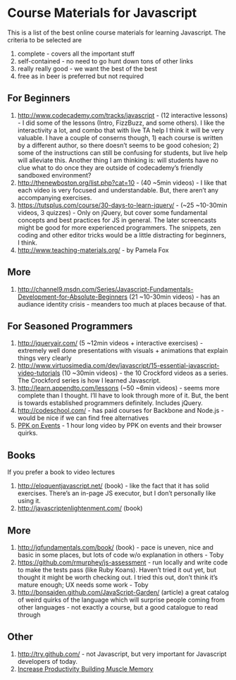 Course Materials for Javascript
===============================

This is a list of the best online course materials for learning Javascript. The criteria to be selected are

1. complete - covers all the important stuff
2. self-contained - no need to go hunt down tons of other links
3. really really good - we want the best of the best
4. free as in beer is preferred but not required

For Beginners
-------------

1. <http://www.codecademy.com/tracks/javascript> - (12 interactive lessons) - I did some of the lessons (Intro, FizzBuzz, and some others). I like the interactivity a lot, and combo that with live TA help I think it will be very valuable. I have a couple of conserns though, 1) each course is written by a different author, so there doesn’t seems to be good cohesion; 2) some of the instructions can still be confusing for students, but live help will alleviate this. Another thing I am thinking is: will students have no clue what to do once they are outside of codecademy’s friendly sandboxed environment?
2. <http://thenewboston.org/list.php?cat=10> - (40 ~5min videos) - I like that each video is very focused and understandable. But, there aren’t any accompanying exercises.
3. <https://tutsplus.com/course/30-days-to-learn-jquery/> - (~25 ~10-30min videos, 3 quizzes) - Only on jQuery, but cover some fundamental concepts and best practices for JS in general. The later screencasts might be good for more experienced programmers. The snippets, zen coding and other editor tricks would be a little distracting for beginners, I think.
4. <http://www.teaching-materials.org/> - by Pamela Fox

More
------

1. <http://channel9.msdn.com/Series/Javascript-Fundamentals-Development-for-Absolute-Beginners> (21 ~10-30min videos) - has an audiance identity crisis - meanders too much at places because of that.

For Seasoned Programmers
------------------------

1. <http://jqueryair.com/> (5 ~12min videos + interactive exercises) - extremely well done presentations with visuals + animations that explain things very clearly
2. <http://www.virtuosimedia.com/dev/javascript/15-essential-javascript-video-tutorials> (10 ~30min videos) - the 10 Crockford videos as a series. The Crockford series is how I learned Javascript.
3. <http://learn.appendto.com/lessons> (~50 ~6min videos) - seems more complete than I thought. I’ll have to look through more of it. But, the bent is towards established programmers definitely. Includes jQuery.
4. <http://codeschool.com/> - has paid courses for Backbone and Node.js - would be nice if we can find free alternatives
5. [PPK on Events](http://www.youtube.com/watch?v=mjvux4rbkUY) - 1 hour long video by PPK on events and their browser quirks.

Books
-----

If you prefer a book to video lectures

1. <http://eloquentjavascript.net/> (book) - like the fact that it has solid exercises. There’s an in-page JS executor, but I don’t personally like using it. 
2. <http://javascriptenlightenment.com/> (book)

More
-----

1. <http://jqfundamentals.com/book/> (book) - pace is uneven, nice and basic in some places, but lots of code w/o explanation in others - Toby
2. <https://github.com/rmurphey/js-assessment> - run locally and write code to make the tests pass (like Ruby Koans). Haven’t tried it out yet, but thought it might be worth checking out. I tried this out, don’t think it’s mature enough; UX needs some work - Toby
3. <http://bonsaiden.github.com/JavaScript-Garden/> (article) a great catalog of weird quirks of the language which will surprise people coming from other languages - not exactly a course, but a good catalogue to read through

Other
-----

1. <http://try.github.com/> - not Javascript, but very important for Javascript developers of today.
2. [Increase Productivity Building Muscle Memory](http://thechangelog.com/increase-productivity-building-muscle-memory/)